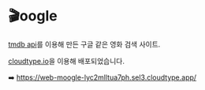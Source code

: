 # 🎬oogle

[tmdb api](https://developer.themoviedb.org/)를 이용해 만든 구글 같은 영화 검색 사이트.

[cloudtype.io](https://cloudtype.io/)을 이용해 배포되었습니다.

➡️ https://web-moogle-lyc2mlltua7ph.sel3.cloudtype.app/
